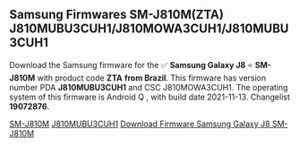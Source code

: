 <h2>Samsung Firmwares SM-J810M(ZTA) J810MUBU3CUH1/J810MOWA3CUH1/J810MUBU3CUH1</h2>
Download the Samsung firmware for the ✅ <strong>Samsung Galaxy J8 </strong> ⭐ <strong>SM-J810M</strong> with product code <strong>ZTA</strong> <strong> from Brazil</strong>. This firmware has version number PDA <strong>J810MUBU3CUH1</strong> and CSC J810MOWA3CUH1. The operating system of this firmware is Android Q , with build date 2021-11-13. Changelist <strong>19072876</strong>.


[SM-J810M](https://samfirm.shop/samsung/model/SM-J810M)
[J810MUBU3CUH1](https://samfirm.shop/samsung/pda/J810MUBU3CUH1)
[Download Firmware Samsung Galaxy J8 SM-J810M](https://samfirm.shop/samsung/firmware/474234)
